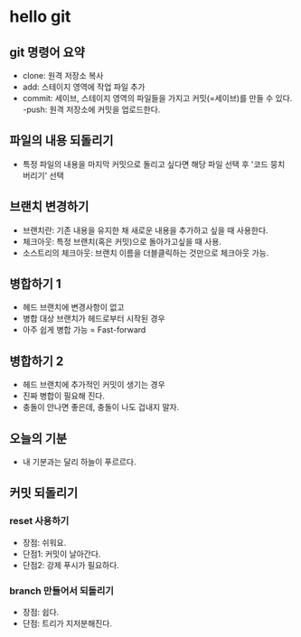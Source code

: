 # hello git

## git 명령어 요약

- clone: 원격 저장소 복사
- add: 스테이지 영역에 작업 파일 추가
- commit: 세이브, 스테이지 영역의 파일들을 가지고 커밋(=세이브)를 만들 수 있다.
-push: 원격 저장소에 커밋을 업로드한다.

## 파일의 내용 되돌리기

- 특정 파일의 내용을 마지막 커밋으로 돌리고 싶다면 해당 파일 선택 후 '코드 뭉치 버리기' 선택

## 브랜치 변경하기

- 브랜치란: 기존 내용을 유지한 채 새로운 내용을 추가하고 싶을 때 사용한다.
- 체크아웃: 특정 브랜치(혹은 커밋)으로 돌아가고싶을 때 사용.
- 소스트리의 체크아웃: 브랜치 이름을 더블클릭하는 것만으로 체크아웃 가능.


## 병합하기 1

- 헤드 브랜치에 변경사항이 없고
- 병합 대상 브랜치가 헤드로부터 시작된 경우
- 아주 쉽게 병합 가능 = Fast-forward

## 병합하기 2

- 헤드 브랜치에 추가적인 커밋이 생기는 경우
- 진짜 병합이 필요해 진다.
- 충돌이 안나면 좋은데, 충돌이 나도 겁내지 말자.

## 오늘의 기분

- 내 기분과는 달리 하늘이 푸르르다.

## 커밋 되돌리기

### reset 사용하기

- 장점: 쉬워요.
- 단점1: 커밋이 날아간다.
- 단점2: 강제 푸시가 필요하다.

### branch 만들어서 되돌리기

- 장점: 쉽다.
- 단점: 트리가 지저분해진다.
